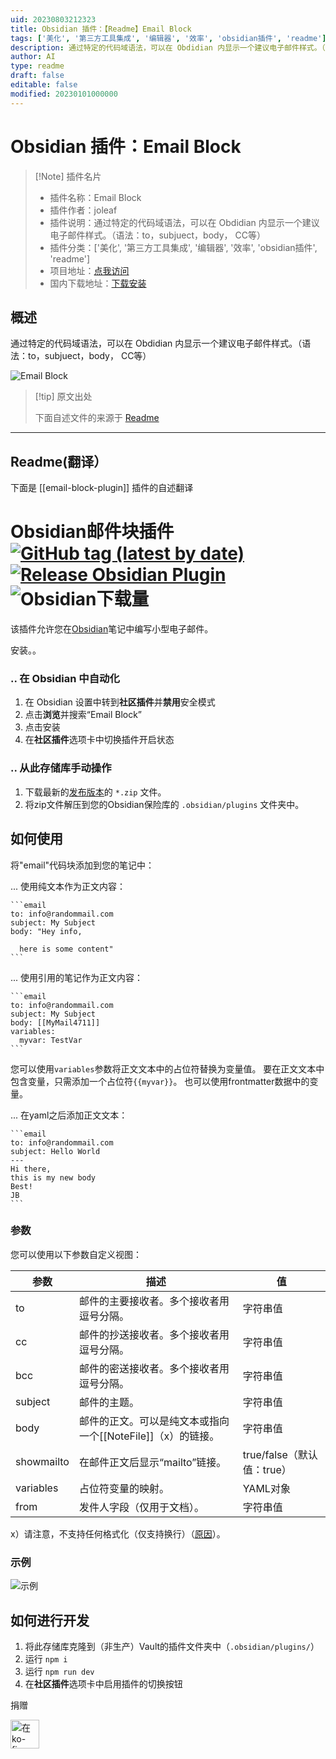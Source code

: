 ```yaml
---
uid: 20230803212323
title: Obsidian 插件：【Readme】Email Block
tags: ['美化', '第三方工具集成', '编辑器', '效率', 'obsidian插件', 'readme']
description: 通过特定的代码域语法，可以在 Obdidian 内显示一个建议电子邮件样式。（语法：to，subjuect，body， CC等）
author: AI
type: readme
draft: false
editable: false
modified: 20230101000000
---
```


# Obsidian 插件：Email Block

> [!Note] 插件名片
> - 插件名称：Email Block
> - 插件作者：joleaf
> - 插件说明：通过特定的代码域语法，可以在 Obdidian 内显示一个建议电子邮件样式。（语法：to，subjuect，body， CC等）
> - 插件分类：['美化', '第三方工具集成', '编辑器', '效率', 'obsidian插件', 'readme']
> - 项目地址：[点我访问](https://github.com/joleaf/obsidian-email-block-plugin)
> - 国内下载地址：[下载安装](https://pkmer.cn/products/plugin/pluginMarket/?email-block-plugin)

## 概述

通过特定的代码域语法，可以在 Obdidian 内显示一个建议电子邮件样式。（语法：to，subjuect，body， CC等）

![Email Block](https://cdn.pkmer.cn/covers/email-block-plugin.GIF!pkmer)

> [!tip] 原文出处
> 
>下面自述文件的来源于 [Readme](https://ghproxy.net/https://raw.githubusercontent.com/joleaf/obsidian-email-block-plugin/main/README.md)
> 

---

## Readme(翻译）

下面是 [[email-block-plugin]] 插件的自述翻译



# Obsidian邮件块插件 [![GitHub tag (latest by date)](https://img.shields.io/github/v/tag/joleaf/obsidian-email-block-plugin)](https://github.com/joleaf/obsidian-email-block-plugin/releases) [![Release Obsidian Plugin](https://github.com/joleaf/obsidian-email-block-plugin/actions/workflows/release.yml/badge.svg)](https://github.com/joleaf/obsidian-email-block-plugin/actions/workflows/release.yml) ![Obsidian下载量](https://img.shields.io/badge/dynamic/json?logo=obsidian&color=%238b6cef&label=downloads&query=%24%5B%22email-block-plugin%22%5D.downloads&url=https%3A%2F%2Fraw.githubusercontent.com%2Fobsidianmd%2Fobsidian-releases%2Fmaster%2Fcommunity-plugin-stats.json)

该插件允许您在[Obsidian](https://www.obsidian.md)笔记中编写小型电子邮件。

安装。。

### .. 在 Obsidian 中自动化

1. 在 Obsidian 设置中转到**社区插件**并**禁用**安全模式
2. 点击**浏览**并搜索“Email Block”
3. 点击安装
4. 在**社区插件**选项卡中切换插件开启状态

### .. 从此存储库手动操作

1. 下载最新的[发布版本](https://github.com/joleaf/obsidian-email-block-plugin/releases)的 `*.zip` 文件。
2. 将zip文件解压到您的Obsidian保险库的 `.obsidian/plugins` 文件夹中。

## 如何使用

将"email"代码块添加到您的笔记中：

... 使用纯文本作为正文内容：

````
```email
to: info@randommail.com
subject: My Subject
body: "Hey info,

  here is some content"
```
````

... 使用引用的笔记作为正文内容：

````
```email
to: info@randommail.com
subject: My Subject
body: [[MyMail4711]]
variables:
  myvar: TestVar
```
````

您可以使用`variables`参数将正文文本中的占位符替换为变量值。
要在正文文本中包含变量，只需添加一个占位符`{{myvar}}`。
也可以使用frontmatter数据中的变量。

... 在yaml之后添加正文文本：

````
```email
to: info@randommail.com
subject: Hello World
---
Hi there,
this is my new body
Best!
JB
```
````

### 参数

您可以使用以下参数自定义视图：

| 参数        | 描述                                                         | 值                          |
|------------|-------------------------------------------------------------|----------------------------|
| to         | 邮件的主要接收者。多个接收者用逗号分隔。                          | 字符串值                     |
| cc         | 邮件的抄送接收者。多个接收者用逗号分隔。                          | 字符串值                     |
| bcc        | 邮件的密送接收者。多个接收者用逗号分隔。                          | 字符串值                     |
| subject    | 邮件的主题。                                                   | 字符串值                     |
| body       | 邮件的正文。可以是纯文本或指向一个\[\[NoteFile\]\]（x）的链接。   | 字符串值                     |
| showmailto | 在邮件正文后显示“mailto”链接。                                    | true/false（默认值：true）   |
| variables  | 占位符变量的映射。                                              | YAML对象                    | 
| from       | 发件人字段（仅用于文档）。                                       | 字符串值                     | 

x）请注意，不支持任何格式化（仅支持换行）（[原因](https://stackoverflow.com/questions/5620324/mailto-link-with-html-body)）。

### 示例

![示例](example/email-block-plugin.gif)

## 如何进行开发

1. 将此存储库克隆到（非生产）Vault的插件文件夹中（`.obsidian/plugins/`）
2. 运行 `npm i`
3. 运行 `npm run dev`
4. 在**社区插件**选项卡中启用插件的切换按钮

捐赠

<a href='https://ko-fi.com/joleaf' target='_blank'><img height='35' style='border:0px;height:46px;' src='https://az743702.vo.msecnd.net/cdn/kofi3.png?v=0' border='0' alt='在ko-fi.com给我买杯咖啡' />



